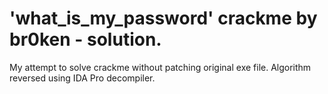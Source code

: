 # 'what_is_my_password' crackme by br0ken - solution.
My attempt to solve crackme without patching original exe file.
Algorithm reversed using IDA Pro decompiler.
